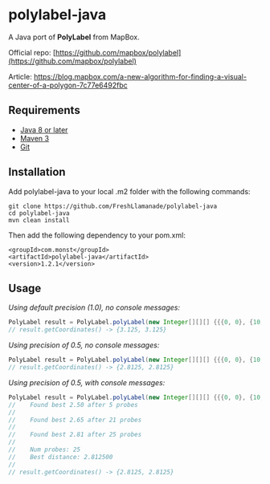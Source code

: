 # polylabel-java
A Java port of <b>PolyLabel</b> from MapBox.

Official repo: [https://github.com/mapbox/polylabel](https://github.com/mapbox/polylabel)

Article: https://blog.mapbox.com/a-new-algorithm-for-finding-a-visual-center-of-a-polygon-7c77e6492fbc

## Requirements
* [Java 8 or later](http://www.oracle.com/technetwork/java/javase/downloads/index.html)
* [Maven 3](http://maven.apache.org/download.html)
* [Git](https://git-scm.com/downloads)

## Installation

Add polylabel-java to your local .m2 folder with the following commands:
```
git clone https://github.com/FreshLlamanade/polylabel-java
cd polylabel-java
mvn clean install
```

Then add the following dependency to your pom.xml:
```
<groupId>com.monst</groupId>
<artifactId>polylabel-java</artifactId>
<version>1.2.1</version>
```

## Usage

<i>Using default precision (1.0), no console messages:</i>
```java
PolyLabel result = PolyLabel.polyLabel(new Integer[][][] {{{0, 0}, {10, 0}, {0, 10}}})
// result.getCoordinates() -> {3.125, 3.125}
```
<i>Using precision of 0.5, no console messages:</i>
```java
PolyLabel result = PolyLabel.polyLabel(new Integer[][][] {{{0, 0}, {10, 0}, {0, 10}}}, 0.5)
// result.getCoordinates() -> {2.8125, 2.8125}
```
<i>Using precision of 0.5, with console messages:</i>
```java
PolyLabel result = PolyLabel.polyLabel(new Integer[][][] {{{0, 0}, {10, 0}, {0, 10}}}, 0.5, true)
//    Found best 2.50 after 5 probes
//
//    Found best 2.65 after 21 probes
//
//    Found best 2.81 after 25 probes
//
//    Num probes: 25
//    Best distance: 2.812500
//
// result.getCoordinates() -> {2.8125, 2.8125}
```
